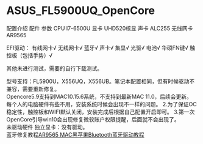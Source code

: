 # ASUS_FL5900UQ_OpenCore
配置介绍
配件	参数
CPU	I7-6500U
显卡	UHD520核显
声卡	ALC255
无线网卡	AR9565
 

EFI驱动： 有线网卡√ 无线网卡√ 蓝牙√ 声卡√ 集显√ 光驱√ 电池√ 华硕FN键√ 触控板（包括手势）√

其他未进行测试，需要的自行下载测试。

型号支持：FL5900U，X556UQ，X556UB。笔记本配置相同，但有时候驱动不兼容，需要重新修复。
<br>
Opencore5.9支持到MAC10.15.6系统，不支持到最新MAC 11.0，后续会更新。
<br>
每个人的电脑硬件有些不用，安装系统时候会出现不一样的问题。
2.为了保证OC稳定性，触控板和WIFI默认关闭，安装完成后根据自己配置开启即可。
3.第一次OpenCore引导win10会出现修复微软账户权限提醒，后面就不会出现了。
<br>
未驱动硬件
独立显卡：没有驱动。
<br>
蓝牙修复教程[AR9565 MAC黑苹果Bluetooth蓝牙驱动教程](https://www.longzc.cn/index.php/archives/308)
